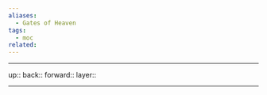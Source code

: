 ```yaml
---
aliases:
  - Gates of Heaven
tags:
  - moc
related:
---
```


***

up:: 
back:: 
forward:: 
layer:: 

***
